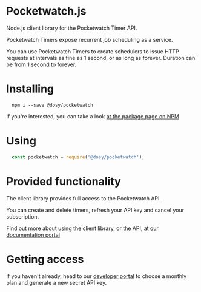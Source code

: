 # Pocketwatch.js

Node.js client library for the Pocketwatch Timer API.

Pocketwatch Timers expose recurrent job scheduling as a service. 

You can use Pocketwatch Timers to create schedulers to issue HTTP requests at intervals as fine as 1 second, or as long as forever. Duration can be from 1 second to forever.

# Installing

```shell
  npm i --save @dosy/pocketwatch
```

If you're interested, you can take a look [at the package page on NPM](https://www.npmjs.com/package/@dosy/pocketwatch)

# Using

```js
  const pocketwatch = require('@dosy/pocketwatch');
```

# Provided functionality

The client library provides full access to the Pocketwatch API.

You can create and delete timers, refresh your API key and cancel your subscription.

Find out more about using the client library, or the API, [at our documentation portal](https://dosyago-corp.github.io/pocketwatch-api/)

# Getting access

If you haven't already, head to our [developer portal](https://api.pocketwatch.xyz/) to choose a monthly plan and generate a new secret API key. 


